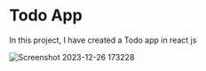 # Todo App

In this project, I have created a Todo app in react js

![Screenshot 2023-12-26 173228](https://github.com/Sesslyn041215/Todo-App/assets/116268709/9e8b8a0d-a3e2-42bd-99c0-e825a83b8e1a)